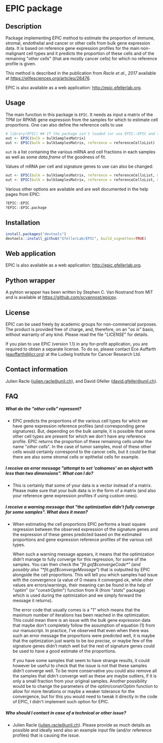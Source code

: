EPIC package
================

<!-- README.md is generated from README.Rmd. Please edit that file -->
Description
-----------

Package implementing EPIC method to estimate the proportion of immune, stromal, endothelial and cancer or other cells from bulk gene expression data. It is based on reference gene expression profiles for the main non-malignant cell types and it predicts the proportion of these cells and of the remaining "*other cells*" (that are mostly cancer cells) for which no reference profile is given.

This method is described in the publication from *Racle et al., 2017* available at <https://elifesciences.org/articles/26476>.

EPIC is also available as a web application: <http://epic.gfellerlab.org>.

Usage
-----

The main function in this package is `EPIC`. It needs as input a matrix of the TPM (or RPKM) gene expression from the samples for which to estimate cell proportions. One can also define the reference cells to use

``` r
# library(EPIC) ## If the package isn't loaded (or use EPIC::EPIC and so on).
out <- EPIC(bulk = bulkSamplesMatrix)
out <- EPIC(bulk = bulkSamplesMatrix, reference = referenceCellsList)
```

`out` is a list containing the various mRNA and cell fractions in each samples as well as some *data.frame* of the goodness of fit.

Values of mRNA per cell and signature genes to use can also be changed:

``` r
out <- EPIC(bulk = bulkSamplesMatrix, reference = referenceCellsList, mRNA_cell = mRNA_cell_vector, sigGenes = sigGenes_vector)
out <- EPIC(bulk = bulkSamplesMatrix, reference = referenceCellsList, mRNA_cell_sub = mRNA_cell_sub_vector)
```

Various other options are available and are well documented in the help pages from EPIC:

``` r
?EPIC::EPIC
?EPIC::EPIC.package
```

Installation
------------

``` r
install.packages("devtools")
devtools::install_github("GfellerLab/EPIC", build_vignettes=TRUE)
```

Web application
---------------

EPIC is also available as a web application: <http://epic.gfellerlab.org>.

Python wrapper
--------------

A pyhton wrapper has been written by Stephen C. Van Nostrand from MIT and is available at <https://github.com/scvannost/epicpy>.

License
-------

EPIC can be used freely by academic groups for non-commercial purposes. The product is provided free of charge, and, therefore, on an "*as is*" basis, without warranty of any kind. Please read the file "*LICENSE*" for details.

If you plan to use EPIC (version 1.1) in any for-profit application, you are required to obtain a separate license. To do so, please contact Ece Auffarth (<eauffarth@licr.org>) at the Ludwig Institute for Cancer Research Ltd.

Contact information
-------------------

Julien Racle (<julien.racle@unil.ch>), and David Gfeller (<david.gfeller@unil.ch>).

FAQ
---

##### What do the "*other cells*" represent?

-   EPIC predicts the proportions of the various cell types for which we have gene expression reference profiles (and corresponding gene signatures). But, depending on the bulk sample, it is possible that some other cell types are present for which we don't have any reference profile. EPIC returns the proportion of these remaining cells under the name "*other cells*". In the case of tumor samples, most of these other cells would certainly correspond to the cancer cells, but it could be that there are also some stromal cells or epithelial cells for example.

##### I receive an error message "*attempt to set 'colnames' on an object with less than two dimensions*". What can I do?

-   This is certainly that some of your data is a vector instead of a matrix. Please make sure that your bulk data is in the form of a matrix (and also your reference gene expression profiles if using custom ones).

##### I receive a warning message that "*the optimization didn't fully converge for some samples*". What does it mean?

-   When estimating the cell proportions EPIC performs a least square regression between the observed expression of the signature genes and the expression of these genes predicted based on the estimated proportions and gene expression reference profiles of the various cell types.

    When such a warning message appears, it means that the optimization didn’t manage to fully converge for this regression, for some of the samples. You can then check the "*fit.gof$convergeCode*" (and possibly also "*fit.gof$convergeMessage*") that is outputted by EPIC alongside the cell proportions. This will tell you which samples had issue with the convergence (a value of 0 means it converged ok, while other values are errors/warnings, their meaning can be found in the help of "*optim*" (or "*constrOptim*") function from R (from "*stats*" package) which is used during the optimization and we simply forward the message it returns).

    The error code that usually comes is a "1" which means that the maximum number of iterations has been reached in the optimization. This could mean there is an issue with the bulk gene expression data that maybe don’t completely follow the assumption of equation (1) from our manuscript. In practice, I’ve observed that even when there was such an error message the proportions were predicted well, it is maybe that the optimization just wants to be *too precise*, or maybe few of the signature genes didn’t match well but the rest of signature genes could be used to have a good estimate of the proportions.

    If you have some samples that seem to have strange results, it could however be useful to check that the issue is not that these samples didn’t converge well. To be more conservative you could also remove all the samples that didn't converge well as these are maybe outliers, if it is only a small fraction from your original samples. Another possibility would be to change the parameters of the optim/constrOptim function to allow for more iterations or maybe a weaker tolerance for the convergence, but for this you would need to tweak it directly in the code of EPIC, I didn't implement such option for EPIC.

##### Who should I contact in case of a technical or other issue?

-   Julien Racle (<julien.racle@unil.ch>). Please provide as much details as possible and ideally send also an example input file (and/or reference profiles) that is causing the issue.
